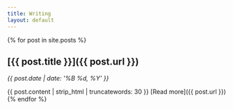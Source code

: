 ```yaml
---
title: Writing
layout: default
---
```

{% for post in site.posts %}
## [{{ post.title }}]({{ post.url }})

*{{ post.date | date: '%B %d, %Y' }}*

{{ post.content | strip_html | truncatewords: 30 }} [Read more]({{ post.url }})
{% endfor %}
